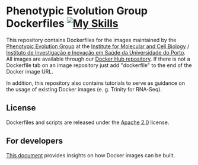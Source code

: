 # Phenotypic Evolution Group Dockerfiles [![My Skills](https://skillicons.dev/icons?i=docker&theme=light)](https://hub.docker.com/u/pegi3s)

This repository contains Dockerfiles for the images maintained by the [Phenotypic Evolution Group](http://www.i3s.up.pt/research-groups/neurobiology-and-neurologic-disorders/phenotypic-evolution) at the [Institute for Molecular and Cell Biology](https://www.ibmc.up.pt/) / [Instituto de Investigação e Inovação em Saúde da Universidade do Porto](https://www.i3s.up.pt/). All images are available through our [Docker Hub repository](https://hub.docker.com/u/pegi3s/). If there is not a Dockerfile tab on an image repository just add "dockerfile" to the end of the Docker image URL.

In addition, this repository also contains tutorials to serve as guidance on the usage of existing Docker images (e. g. Trinity for RNA-Seq).

## License

Dockerfiles and scripts are released under the [Apache 2.0](http://www.apache.org/licenses/LICENSE-2.0) license.

## For developers

[This document](BUILD.md) provides insights on how Docker images can be built.